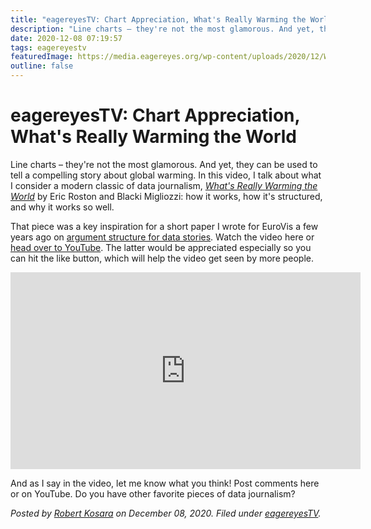```yaml
---
title: "eagereyesTV: Chart Appreciation, What's Really Warming the World"
description: "Line charts – they're not the most glamorous. And yet, they can be used to tell a compelling story about global warming. In this video, I talk about what I consider a modern classic of data journalism, What's Really Warming the World by Eric Roston and Blacki Migliozzi: how it works, how it's structured, and why it works so well."
date: 2020-12-08 07:19:57
tags: eagereyestv
featuredImage: https://media.eagereyes.org/wp-content/uploads/2020/12/WRWTW-Thumbnail.jpeg
outline: false
---
```


# eagereyesTV: Chart Appreciation, What's Really Warming the World

Line charts – they're not the most glamorous. And yet, they can be used to tell a compelling story about global warming. In this video, I talk about what I consider a modern classic of data journalism, <em><a href="https://www.bloomberg.com/graphics/2015-whats-warming-the-world/">What's Really Warming the World</a></em> by Eric Roston and Blacki Migliozzi: how it works, how it's structured, and why it works so well.

That piece was a key inspiration for a short paper I wrote for EuroVis a few years ago on <a href="/papers/paper-an-argument-structure-for-data-stories" data-type="post" data-id="10093">argument structure for data stories</a>. Watch the video here or <a href="https://youtu.be/Bjrb_ErvvPs">head over to YouTube</a>. The latter would be appreciated especially so you can hit the like button, which will help the video get seen by more people.

<iframe width="560" height="315" src="https://www.youtube.com/embed/Bjrb_ErvvPs?si=dlEHscB9Qe4V8hsC" title="YouTube video player" frameborder="0" allow="accelerometer; autoplay; clipboard-write; encrypted-media; gyroscope; picture-in-picture; web-share" allowfullscreen></iframe>
<p></p>

And as I say in the video, let me know what you think! Post comments here or on YouTube. Do you have other favorite pieces of data journalism?


_Posted by <a href="/about">Robert Kosara</a> on December 08, 2020. Filed under [eagereyesTV](/tag/eagereyestv)._


